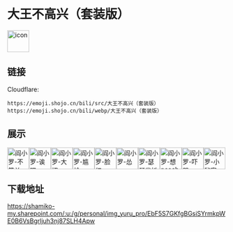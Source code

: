 # 大王不高兴（套装版）
<img src="https://emoji.shojo.cn/bili/src/大王不高兴（套装版）/icon.png" width="50" height="50" alt="icon">

## 链接
Cloudflare:
```
https://emoji.shojo.cn/bili/src/大王不高兴（套装版）
https://emoji.shojo.cn/bili/webp/大王不高兴（套装版）
```
## 展示
<img src="https://emoji.shojo.cn/bili/src/大王不高兴（套装版）/阎小罗-不简单.png" width="50" height="50" alt="阎小罗-不简单"><img src="https://emoji.shojo.cn/bili/src/大王不高兴（套装版）/阎小罗-诶嘿.png" width="50" height="50" alt="阎小罗-诶嘿"><img src="https://emoji.shojo.cn/bili/src/大王不高兴（套装版）/阎小罗-大招.png" width="50" height="50" alt="阎小罗-大招"><img src="https://emoji.shojo.cn/bili/src/大王不高兴（套装版）/阎小罗-尴尬.png" width="50" height="50" alt="阎小罗-尴尬"><img src="https://emoji.shojo.cn/bili/src/大王不高兴（套装版）/阎小罗-脸红.png" width="50" height="50" alt="阎小罗-脸红"><img src="https://emoji.shojo.cn/bili/src/大王不高兴（套装版）/阎小罗-怂.png" width="50" height="50" alt="阎小罗-怂"><img src="https://emoji.shojo.cn/bili/src/大王不高兴（套装版）/阎小罗-瑟瑟发抖.png" width="50" height="50" alt="阎小罗-瑟瑟发抖"><img src="https://emoji.shojo.cn/bili/src/大王不高兴（套装版）/阎小罗-想peach.png" width="50" height="50" alt="阎小罗-想peach"><img src="https://emoji.shojo.cn/bili/src/大王不高兴（套装版）/阎小罗-吓哭.png" width="50" height="50" alt="阎小罗-吓哭"><img src="https://emoji.shojo.cn/bili/src/大王不高兴（套装版）/阎小罗-小秘密.png" width="50" height="50" alt="阎小罗-小秘密">

## 下载地址

https://shamiko-my.sharepoint.com/:u:/g/personal/img_yuru_pro/EbF5S7GKfgBGsiSYrmkpWE0B6VsBgrljuh3nj87SLH4Apw